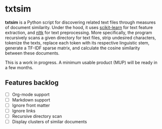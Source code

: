 # txtsim

**txtsim** is a Python script for discovering related text files through measures of document similarity. Under the hood, it uses [scikit-learn](https://github.com/scikit-learn/scikit-learn) for text feature extraction, and [nltk](https://github.com/nltk/nltk) for text preprocessing. More specifically, the program recursively scans a given directory for text files, strip undesired characters, tokenize the texts, replace each token with its respective linguistic stem, generate a TF-IDF sparse matrix, and calculate the cosine similarity between these documents.

This is a work in progress. A minimum usable product (MUP) will be ready in a few months.

## Features backlog

- [ ] Org-mode support
- [ ] Markdown support
- [ ] Ignore front matter
- [ ] Ignore links
- [ ] Recursive directory scan
- [ ] Display clusters of similar documents
